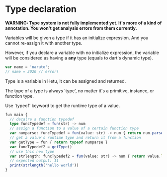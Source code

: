 # Type declaration

**WARNING: Type system is not fully implemented yet. It's more of a kind of annotation. You won't get analysis errors from them currently.**

Variables will be given a type if it has an initialize expression. And you cannot re-assign it with another type.

However, if you declare a variable with no initialize expression, the variable will be considered as having a **any** type (equals to dart's dynamic type).

```typescript
var name = 'naruto';
// name = 2020 // error!
```

Type is a variable in Hetu, it can be assigned and returned.

The type of a type is always 'type', no matter it's a primitive, instance, or function type.

Use 'typeof' keyword to get the runtime type of a value.

```typescript
fun main {
  // decalre a function typedef
  type funcTypedef = fun(str) -> num
  // assign a function to a value of a certain function type
  var numparse: funcTypedef = fun(value: str) -> num { return num.parse(value) }
  // get a value's runtime type and return it from a function
  var getType = fun { return typeof numparse }
  var funcTypedef2 = getType()
  // use this new type
  var strlength: funcTypedef2 = fun(value: str) -> num { return value.length }
  // expected output: 11
  print(strlength('hello world'))
}
```
